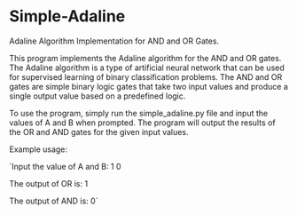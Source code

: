 # Simple-Adaline
Adaline Algorithm Implementation for AND and OR Gates.

This program implements the Adaline algorithm for the AND and OR gates. The Adaline algorithm is a type of artificial neural network that can be used for supervised learning of binary classification problems. The AND and OR gates are simple binary logic gates that take two input values and produce a single output value based on a predefined logic.

To use the program, simply run the simple_adaline.py file and input the values of A and B when prompted. The program will output the results of the OR and AND gates for the given input values.

Example usage:

`Input the value of A and B: 1 0

The output of OR is: 1

The output of AND is: 0`


